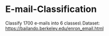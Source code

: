 # E-mail-Classification
Classify 1700 e-mails into 6 classes\\
Dataset: https://bailando.berkeley.edu/enron_email.html
